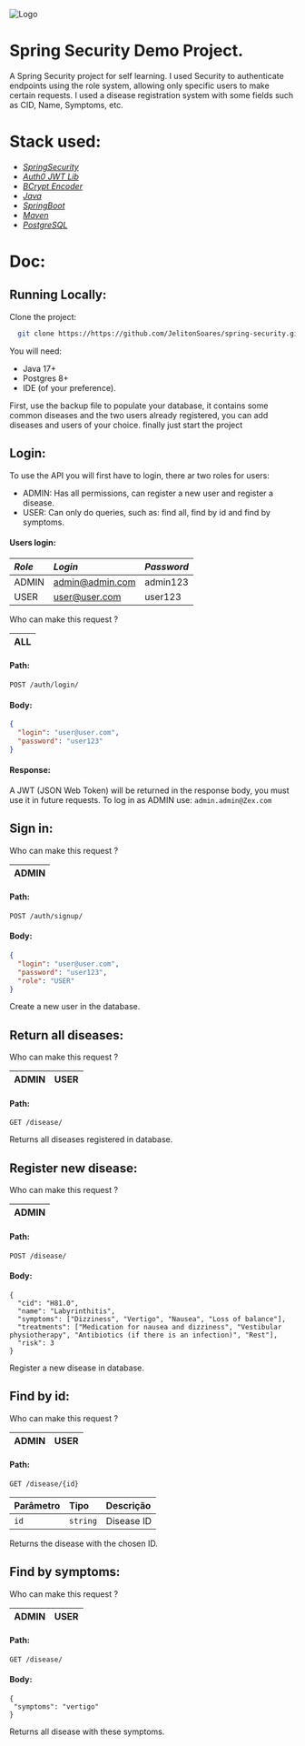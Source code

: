 ![Logo](https://github.com/user-attachments/assets/8cafd5c4-e4e9-4bba-96d7-e3e4a7e3cb82)
# Spring Security Demo Project.


A Spring Security project for self learning. I used Security to authenticate endpoints using the role system, allowing only specific users to make certain requests. I used a disease registration system with some fields such as CID, Name, Symptoms, etc.

# Stack used:
* [*SpringSecurity*](https://docs.spring.io/spring-security/reference/index.html)
* [*Auth0 JWT Lib*](https://github.com/auth0/java-jwt)
* [*BCrypt Encoder*](https://docs.spring.io/spring-security/site/docs/current/api/org/springframework/security/crypto/bcrypt/BCrypt.html)
* [*Java*](https://docs.oracle.com/en/java/javase/17/docs/api/index.html)
* [*SpringBoot*](https://docs.spring.io/spring-boot/index.html)
* [*Maven*](https://maven.apache.org/guides/index.html)
* [*PostgreSQL*](https://www.postgresql.org/docs/)

# Doc:

## Running Locally:
Clone the project:

```bash
  git clone https://https://github.com/JelitonSoares/spring-security.git
```

You will need:
* Java 17+
* Postgres 8+
* IDE (of your preference).

First, use the backup file to populate your database, it contains some common diseases and the two users already registered, you can add diseases and users of your choice.
finally just start the project



## Login:
To use the API you will first have to login, there ar two roles for users:
* ADMIN: Has all permissions, can register a new user and register a disease.
* USER: Can only do queries, such as: find all, find by id and find by symptoms.

#### Users login:
| *Role*  | *Login*       | *Password*|
|:--------|:--------------|:----------|
|ADMIN    |admin@admin.com| admin123  |
|USER     |user@user.com  | user123   |


Who can make this request ?

| ALL |
|:------|

#### Path:
```http
POST /auth/login/
```
#### Body:
```json
{
  "login": "user@user.com",
  "password": "user123"
}
```
#### Response:
A JWT (JSON Web Token) will be returned in the response body, you must use it in future requests. To log in as ADMIN use: ```admin.admin@Zex.com```


## Sign in:
Who can make this request ?

| ADMIN |
|:------|

#### Path:
```http
POST /auth/signup/
```
#### Body:
```json
{
  "login": "user@user.com",
  "password": "user123",
  "role": "USER"
}
```
Create a new user in the database.


## Return all diseases:
Who can make this request ?

| ADMIN | USER |
|:------|:-----|

#### Path:
```http
GET /disease/
```

Returns all diseases registered in database.


## Register new disease:
Who can make this request ?

| ADMIN |
|:------|

#### Path:
```http
POST /disease/
```
#### Body:
```
{
  "cid": "H81.0",
  "name": "Labyrinthitis",
  "symptoms": ["Dizziness", "Vertigo", "Nausea", "Loss of balance"],
  "treatments": ["Medication for nausea and dizziness", "Vestibular physiotherapy", "Antibiotics (if there is an infection)", "Rest"],
  "risk": 3
}

```

Register a new disease in database.


## Find by id:
Who can make this request ?

| ADMIN | USER |
|:------|:-----|

#### Path:
```http
GET /disease/{id}
```
| Parâmetro   | Tipo       | Descrição                           |
| :---------- | :--------- | :---------------------------------- |
| `id` | `string` | Disease ID

Returns the disease with the chosen ID.



## Find by symptoms:
Who can make this request ?

| ADMIN | USER |
|:------|:-----|

#### Path:
```http
GET /disease/
```

#### Body:
```
{
 "symptoms": "vertigo"
}
```

Returns all disease with these symptoms.



